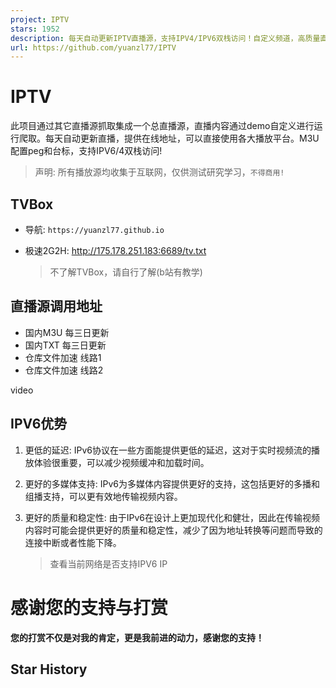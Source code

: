 ```yaml
---
project: IPTV
stars: 1952
description: 每天自动更新IPTV直播源，支持IPV4/IPV6双栈访问！自定义频道，高质量直播源，❌不含有广告。Automatically update IPTV live streaming sources every day, supporting IPV4/IPV6 dual stack access! Custom channels, high-quality live streaming sources, ❌ Does not contain advertisements.
url: https://github.com/yuanzl77/IPTV
---
```


IPTV
====

此项目通过其它直播源抓取集成一个总直播源，直播内容通过demo自定义进行运行爬取。每天自动更新直播，提供在线地址，可以直接使用各大播放平台。M3U配置peg和台标，支持IPV6/4双栈访问!

> 声明: 所有播放源均收集于互联网，仅供测试研究学习，`不得商用!`

TVBox
-----

-   导航: `https://yuanzl77.github.io`
-   极速2G2H: http://175.178.251.183:6689/tv.txt
    
    > 不了解TVBox，请自行了解(b站有教学)
    

直播源调用地址
-------

-   国内M3U 每三日更新
-   国内TXT 每三日更新
-   仓库文件加速 线路1
-   仓库文件加速 线路2

video

IPV6优势
------

1.  更低的延迟: IPv6协议在一些方面能提供更低的延迟，这对于实时视频流的播放体验很重要，可以减少视频缓冲和加载时间。
2.  更好的多媒体支持: IPv6为多媒体内容提供更好的支持，这包括更好的多播和组播支持，可以更有效地传输视频内容。
3.  更好的质量和稳定性: 由于IPv6在设计上更加现代化和健壮，因此在传输视频内容时可能会提供更好的质量和稳定性，减少了因为地址转换等问题而导致的连接中断或者性能下降。
    
    > 查看当前网络是否支持IPV6 IP
    

感谢您的支持与打赏
=========

**您的打赏不仅是对我的肯定，更是我前进的动力，感谢您的支持！**

Star History
------------

